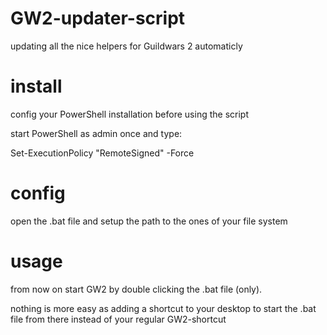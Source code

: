 # GW2-updater-script
updating all the nice helpers for Guildwars 2 automaticly

# install

config your PowerShell installation before using the script

start PowerShell as admin once and type:

Set-ExecutionPolicy "RemoteSigned" -Force

# config

open the .bat file and setup the path to the ones of your file system

# usage

from now on start GW2 by double clicking the .bat file (only).

nothing is more easy as adding a shortcut to your desktop to start the .bat file from there instead of your regular GW2-shortcut